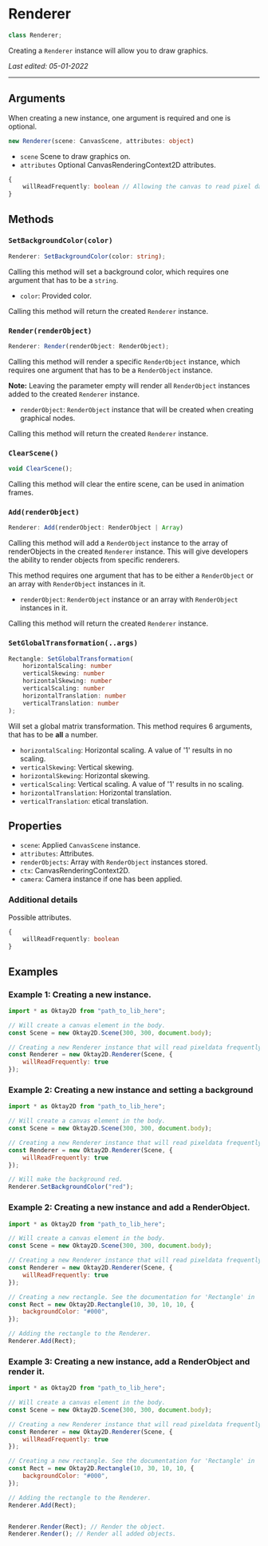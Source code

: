 # Renderer

```ts
class Renderer;
```

Creating a ``Renderer`` instance will allow you to draw graphics. 

_Last edited: 05-01-2022_
- - - 

## Arguments

When creating a new instance, one argument is required and one is optional.

```ts
new Renderer(scene: CanvasScene, attributes: object)
```

- ``scene`` Scene to draw graphics on.
- ``attributes`` Optional CanvasRenderingContext2D attributes.

```ts
{
    willReadFrequently: boolean // Allowing the canvas to read pixel data frequently, will optimise renderer.
}
```

## Methods

### ``SetBackgroundColor(color)``

```ts
Renderer: SetBackgroundColor(color: string);
```

Calling this method will set a background color, which requires one argument that has to be a ``string``.

- ``color``: Provided color.

Calling this method will return the created ``Renderer`` instance.

### ``Render(renderObject)``

```ts
Renderer: Render(renderObject: RenderObject);
```

Calling this method will render a specific ``RenderObject`` instance, which requires one argument that has to be a
``RenderObject`` instance. 

**Note:** Leaving the parameter empty will render all ``RenderObject`` instances added to the created ``Renderer`` instance.

- ``renderObject``: ``RenderObject`` instance that will be created when creating graphical nodes.

Calling this method will return the created ``Renderer`` instance.

### ``ClearScene()``

```ts
void ClearScene();
```

Calling this method will clear the entire scene, can be used in animation frames.


### ``Add(renderObject)``

```ts
Renderer: Add(renderObject: RenderObject | Array)
```

Calling this method will add a ``RenderObject`` instance to the array of renderObjects in the created ``Renderer`` instance.
This will give developers the ability to render objects from specific renderers.

This method requires one argument that has to be either a ``RenderObject`` or an array with ``RenderObject`` instances in it.

- ``renderObject``: ``RenderObject`` instance or an array with ``RenderObject`` instances in it.

Calling this method will return the created ``Renderer`` instance.

### ``SetGlobalTransformation(..args)``

```ts
Rectangle: SetGlobalTransformation(
    horizontalScaling: number
    verticalSkewing: number
    horizontalSkewing: number
    verticalScaling: number 
    horizontalTranslation: number
    verticalTranslation: number
);
```

Will set a global matrix transformation. This method requires 6 arguments, that has to be **all** a number.

- ``horizontalScaling``: Horizontal scaling. A value of '1' results in no scaling.
- ``verticalSkewing``: Vertical skewing.
- ``horizontalSkewing``: Horizontal skewing.
- ``verticalScaling``: Vertical scaling. A value of '1' results in no scaling.
- ``horizontalTranslation``: Horizontal translation.
- ``verticalTranslation``: etical translation.


## Properties
- ``scene``: Applied ``CanvasScene`` instance.
- ``attributes``: Attributes.
- ``renderObjects``: Array with ``RenderObject`` instances stored.
- ``ctx``: CanvasRenderingContext2D.
- ``camera``: Camera instance if one has been applied.

### Additional details

Possible attributes.
```ts
{
    willReadFrequently: boolean
}
```

## Examples

### Example 1: Creating a new instance.

```js
import * as Oktay2D from "path_to_lib_here";

// Will create a canvas element in the body.
const Scene = new Oktay2D.Scene(300, 300, document.body);

// Creating a new Renderer instance that will read pixeldata frequently.
const Renderer = new Oktay2D.Renderer(Scene, {
    willReadFrequently: true
});
```

### Example 2: Creating a new instance and setting a background

```js
import * as Oktay2D from "path_to_lib_here";

// Will create a canvas element in the body.
const Scene = new Oktay2D.Scene(300, 300, document.body);

// Creating a new Renderer instance that will read pixeldata frequently.
const Renderer = new Oktay2D.Renderer(Scene, {
    willReadFrequently: true
});

// Will make the background red.
Renderer.SetBackgroundColor("red");
```

### Example 2: Creating a new instance and add a RenderObject.

```js
import * as Oktay2D from "path_to_lib_here";

// Will create a canvas element in the body.
const Scene = new Oktay2D.Scene(300, 300, document.body);

// Creating a new Renderer instance that will read pixeldata frequently.
const Renderer = new Oktay2D.Renderer(Scene, {
    willReadFrequently: true
});

// Creating a new rectangle. See the documentation for 'Rectangle' in 'Shapes' for more info.
const Rect = new Oktay2D.Rectangle(10, 30, 10, 10, {
    backgroundColor: "#000",
});

// Adding the rectangle to the Renderer.
Renderer.Add(Rect);
```

### Example 3: Creating a new instance, add a RenderObject and render it.

```js
import * as Oktay2D from "path_to_lib_here";

// Will create a canvas element in the body.
const Scene = new Oktay2D.Scene(300, 300, document.body);

// Creating a new Renderer instance that will read pixeldata frequently.
const Renderer = new Oktay2D.Renderer(Scene, {
    willReadFrequently: true
});

// Creating a new rectangle. See the documentation for 'Rectangle' in 'Shapes' for more info.
const Rect = new Oktay2D.Rectangle(10, 30, 10, 10, {
    backgroundColor: "#000",
});

// Adding the rectangle to the Renderer.
Renderer.Add(Rect);


Renderer.Render(Rect); // Render the object.
Renderer.Render(); // Render all added objects.
```